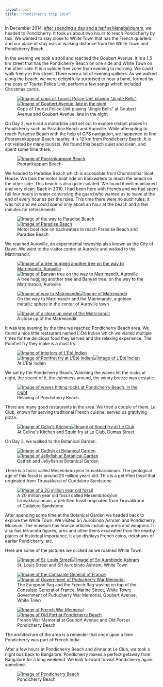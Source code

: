 ```yaml
---
layout: post
title: "Pondicherry trip 2014"
---
```


In December 2014, [after spending a day and a half at
Mahabalipuram]({{site.url}}/blog/mahabalipuram-trip-2014), we headed to
Pondicherry. It took us about two hours to reach Pondicherry by taxi. We
wanted to stay close to White Town that has the French quarters and our
place of stay was at walking distance from the White Town and
Pondicherry Beach. 

In the evening we took a stroll and reached the Goubert Avenue. It is a
1.5 km street that has the Pondicherry Beach on one side and White Town
on the other side. It is a vehicle free zone from evening to morning. We
could walk freely in this street. There were a lot of evening walkers.
As we walked along the beach, we were delightfully surprised to hear a
band, formed by the cops of Tourist Police Unit, perform a few songs
which included Christmas carols.

<figure id="two-up">
    <a href="{{site.url}}/img/pondicherry-trip-2014/cops-of-tourist-police-unit-playing-jingle-bells.jpg"
       target="_blank"><img
            src="{{site.url}}/img/pondicherry-trip-2014/cops-of-tourist-police-unit-playing-jingle-bells-small.jpg"
            alt="Image of cops of Tourist Police Unit playing &quot;Jingle
    Bells&quot;"></a><!--
    --><a href="{{site.url}}/img/pondicherry-trip-2014/goubert-avenue.jpg"
       target="_blank"><img
            src="{{site.url}}/img/pondicherry-trip-2014/goubert-avenue-small.jpg"
            alt="Image of Goubert Avenue, late in the night"></a>
    <figcaption>Cops of Tourist Police Unit playing &quot;Jingle
    Bells&quot; at Goubert Avenue and Goubert Avenue, late in the night</figcaption>
</figure>

On Day 2, we hired a motorbike and set out to explore distant places in
Pondicherry such as Paradise Beach and Auroville. While attempting to
reach Paradise Beach with the help of GPS navigation, we happened to
find Pooranankuppam Beach nearby. It is 12 km from Pondicherry Beach. It
is not visited by many tourists. We found this beach quiet and clean,
and spent some time there.

<figure id="one-up">
     <a href="{{site.url}}/img/pondicherry-trip-2014/pooranankuppam-beach.jpg"
       target="_blank"><img
            src="{{site.url}}/img/pondicherry-trip-2014/pooranankuppam-beach-small.jpg"
            alt="Image of Poorankuppam Beach"></a>
    <figcaption>Poorankuppam Beach</figcaption>
</figure>

We headed to Paradise Beach which is accessible from Chunnambar Boat
House. We took the motor boat ride on backwaters to reach the beach on
the other side. This beach is also quite isolated. We found it well
maintained and very clean. Back in 2010, I had been here with friends
and we had spent full four hours in water convincing the guard who
wanted us to leave at the end of every hour as per the rules. This time
there were no such rules; it was hot and we could spend only about an
hour at the beach and a few minutes for refreshments.

<figure id="two-up">
    <a href="{{site.url}}/img/pondicherry-trip-2014/on-the-way-to-paradise-beach.jpg"
       target="_blank"><img
            src="{{site.url}}/img/pondicherry-trip-2014/on-the-way-to-paradise-beach-small.jpg"
            alt="Image of the way to Paradise Beach"></a><!--
    --><a href="{{site.url}}/img/pondicherry-trip-2014/around-paradise-beach.jpg"
       target="_blank"><img
            src="{{site.url}}/img/pondicherry-trip-2014/around-paradise-beach-small.jpg"
            alt="Image of Paradise Beach"></a>        
    <figcaption>Motor boat ride on backwaters to reach Paradise Beach
    and Paradise Beach</figcaption>
</figure>

We reached Auroville, an experimental township also known as the City of
Dawn. We went to the visitor centre at Aurovile and walked to the
Matrimandir.

<figure id="two-up">
    <a href="{{site.url}}/img/pondicherry-trip-2014/a-tree-hugging-another-tree-auroville.jpg"
       target="_blank"><img
            src="{{site.url}}/img/pondicherry-trip-2014/a-tree-hugging-another-tree-auroville-small.jpg"
            alt="Image of a tree hugging another tree on the way to
            Matrimandir, Auroville"></a><!--
    --><a href="{{site.url}}/img/pondicherry-trip-2014/banyan-tree-auroville.jpg"
       target="_blank"><img
            src="{{site.url}}/img/pondicherry-trip-2014/banyan-tree-auroville-small.jpg"
            alt="Image of Banyan tree on the way to Matrimandir, Auroville"></a>
    <figcaption>A tree hugging another tree and Banyan tree, on the way
    to the Matrimandir, Auroville</figcaption>
</figure>

<figure id="two-up">
    <a href="{{site.url}}/img/pondicherry-trip-2014/on-the-way-to-matrimandir-auroville.jpg"
       target="_blank"><img
            src="{{site.url}}/img/pondicherry-trip-2014/on-the-way-to-matrimandir-auroville-small.jpg"
            alt="Image of way to Matrimandir"></a><!--
    --><a href="{{site.url}}/img/pondicherry-trip-2014/matrimandir.jpg"
       target="_blank"><img
            src="{{site.url}}/img/pondicherry-trip-2014/matrimandir-small.jpg"
            alt="Image of Matrimandir"></a>
    <figcaption>On the way to Matrimandir and the Matrimandir, a
    golden metallic sphere in the center of Auroville town</figcaption>
</figure>

<figure id="one-up">
    <a href="{{site.url}}/img/pondicherry-trip-2014/close-up-of-matrimandir.jpg"
       target="_blank"><img
            src="{{site.url}}/img/pondicherry-trip-2014/close-up-of-matrimandir-small.jpg"
            alt="Image of a close up view of the Matrimandir"></a>
    <figcaption>A close up of the Matrimandir</figcaption>
</figure>

It was late evening by the time we reached Pondicherry Beach area. We
found a nice little restaurant named L&apos;&Eacute;t&eacute; Indien
which we visited multiple times for the delicious food they served and
the relaxing experience. The Pomfret fry they make is a must try. 

<figure id="three-up">
    <a href="{{site.url}}/img/pondicherry-trip-2014/at-lete-indien.jpg"
       target="_blank"><img
            src="{{site.url}}/img/pondicherry-trip-2014/at-lete-indien-small.jpg"
            alt="Image of interiors of L&apos;&Eacute;t&eacute; Indien"></a><!--
    --><a href="{{site.url}}/img/pondicherry-trip-2014/pomfret-fry-at-lette-indien.jpg"
       target="_blank"><img
            src="{{site.url}}/img/pondicherry-trip-2014/pomfret-fry-at-lette-indien-small.jpg"
            alt="Image of Pomfret fry at L&apos;&Eacute;t&eacute; Indien"></a><!--
    --><a href="{{site.url}}/img/pondicherry-trip-2014/lete-indien.jpg"
       target="_blank"><img
            src="{{site.url}}/img/pondicherry-trip-2014/lete-indien-small.jpg"
            alt="Image of L&apos;&Eacute;t&eacute; Indien"></a>
    <figcaption>At L&apos;&Eacute;t&eacute; Indien</figcaption>
</figure>

We sat by the Pondicherry Beach. Watching the waves hit the rocks at
night, the sound of it, the calmness around, the windy breeze was
ecstatic.

<figure id="one-up">
    <a href="{{site.url}}/img/pondicherry-trip-2014/relaxing-at-pondicherry-beach.jpg"
       target="_blank"><img
            src="{{site.url}}/img/pondicherry-trip-2014/relaxing-at-pondicherry-beach-small.jpg"
            alt="Image of waves hitting rocks at Pondicherry Beach, in
            the night"></a>
    <figcaption>Relaxing at Pondicherry Beach</figcaption>
</figure>

There are many good restaurants in the area. We tried a couple of them.
Le Club, known for serving traditional French cuisine, served us
gratifying pizza.

<figure id="two-up">
    <a href="{{site.url}}/img/pondicherry-trip-2014/celines-kitchen.jpg"
       target="_blank"><img
            src="{{site.url}}/img/pondicherry-trip-2014/celines-kitchen-small.jpg"
            alt="Image of Celin&apos;s Kitchen"></a><!--
    --><a
    href="{{site.url}}/img/pondicherry-trip-2014/squid-fry-at-le-club.jpg"
       target="_blank"><img
            src="{{site.url}}/img/pondicherry-trip-2014/squid-fry-at-le-club-small.jpg"
            alt="Image of Squid fry at Le Club"></a>
    <figcaption>At Celine&apos;s Kitchen and Squid fry at Le Club, Dumas
    Street</figcaption>
</figure>

On Day 3, we walked to the Botanical Garden.

<figure id="two-up">
    <a href="{{site.url}}/img/pondicherry-trip-2014/cat-fish-at-botanical-garden.jpg"
       target="_blank"><img
            src="{{site.url}}/img/pondicherry-trip-2014/cat-fish-at-botanical-garden-small.jpg"
            alt="Image of Catfish at Botanical Garden"></a><!--
    --><a href="{{site.url}}/img/pondicherry-trip-2014/jelly-fish-at-botanical-garden.jpg"
       target="_blank"><img
            src="{{site.url}}/img/pondicherry-trip-2014/jelly-fish-at-botanical-garden-small.jpg"
            alt="Image of Jellyfish at Botanical Garden"></a>
    <figcaption>Catfish and Jellyfish at Botanical Garden</figcaption>
</figure>

There is a fossil called Mesembrioxylon tiruvakkaraianum. The geological
age of this fossil is around 20 million years old. This is a petrified
fossil that originated from Tiruvakkarai of Cuddalore Sandstone. 

<figure id="one-up">
    <a href="{{site.url}}/img/pondicherry-trip-2014/20-million-year-old-fossil.jpg"
       target="_blank"><img
            src="{{site.url}}/img/pondicherry-trip-2014/20-million-year-old-fossil-small.jpg"
            alt="Image of a 20 million year old fossil"></a>
    <figcaption>A 20 million year old fossil called Mesembrioxylon
    tiruvakkaraianum, a petrified fossil originated from Tiruvakkarai of
    Cudalore Sandstone</figcaption>
</figure>

After spending some time at the Botanical Garden we headed back to
explore the White Town. We visited Sri Aurobindo Ashram and Pondicherry
Museum. The museum has bronze articles including arms and weapons. It
also has terracota figures, urns and other items excavated from the
nearby places of historical importance. It also displays French coins,
rickshaws of earlier Pondicherry, etc. 

Here are some of the pictures we clicked as we roamed White Town. 

<figure id="two-up">
   <a href="{{site.url}}/img/pondicherry-trip-2014/st-louis-street.jpg"
       target="_blank"><img
            src="{{site.url}}/img/pondicherry-trip-2014/st-louis-street-small.jpg"
            alt="Image of St. Louis Street"></a><!--
    --><a href="{{site.url}}/img/pondicherry-trip-2014/aurobindo-ashram.jpg"
       target="_blank"><img
            src="{{site.url}}/img/pondicherry-trip-2014/aurobindo-ashram-small.jpg"
            alt="Image of Sri Aurobindo Ashram"></a>        
    <figcaption>St. Louis Street and Sri Aurobindo Ashram, White Town</figcaption>
</figure>

<figure id="two-up">
   <a href="{{site.url}}/img/pondicherry-trip-2014/the-consulate-general-of-france.jpg"
       target="_blank"><img
            src="{{site.url}}/img/pondicherry-trip-2014/the-consulate-general-of-france-small.jpg"
            alt="Image of the Consulate General of France"></a><!--
    --><a href="{{site.url}}/img/pondicherry-trip-2014/government-of-puducherry-war-memorial.jpg"
       target="_blank"><img
            src="{{site.url}}/img/pondicherry-trip-2014/government-of-puducherry-war-memorial-small.jpg"
            alt="Image of Government of Puducherry War Memorial"></a>        
    <figcaption>The European flag and the French flag waving on top of
    the Consulate General of France, Marine Street, White Town;
    Government of Puducherry War Memorial, Goubert Avenue, White
    Town</figcaption>
</figure>

<figure id="two-up">
   <a href="{{site.url}}/img/pondicherry-trip-2014/french-war-memorial.jpg"
       target="_blank"><img
            src="{{site.url}}/img/pondicherry-trip-2014/french-war-memorial-small.jpg"
            alt="Image of French War Memorial"></a><!--
    --><a href="{{site.url}}/img/pondicherry-trip-2014/old-port-at-pondicherry-beach.jpg"
       target="_blank"><img
            src="{{site.url}}/img/pondicherry-trip-2014/old-port-at-pondicherry-beach-small.jpg"
            alt="Image of Old Port at Pondicherry Beach"></a>
    <figcaption>French War Memorial at Goubert Avenue and Old Port at
    Pondicherry Beach</figcaption>
</figure>

The architecture of the area is a reminder that once upon a time
Pondicherry was part of French India.

After a few hours at Pondicherry Beach and dinner at Le Club, we took a
night bus back to Bangalore. Pondicherry makes a perfect getaway from
Bangalore for a long weekend. We look forward to visit Pondicherry again
sometime.

<figure id="one-up">
    <a href="{{site.url}}/img/pondicherry-trip-2014/pondicherry-beach.jpg"
       target="_blank"><img
            src="{{site.url}}/img/pondicherry-trip-2014/pondicherry-beach-small.jpg"
            alt="Image of Pondicherry Beach"></a>
    <figcaption>Pondicherry Beach</figcaption>
</figure>
